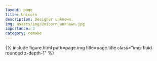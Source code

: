 ```yaml
---
layout: page
title: Unicorn
description: Designer unknown.
img: assets/img/Unicorn_unknown.jpg
importance: 3
category: remake
---
```


<div class="row">
    <div class="col-sm mt-3 mt-md-0">
        {% include figure.html path=page.img title=page.title class="img-fluid rounded z-depth-1" %}
    </div>
</div>